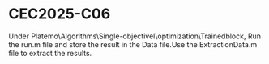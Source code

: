 # CEC2025-C06
Under Platemo\Algorithms\Single-objectivel\optimization\Trainedblock, Run the run.m file and store the result in the Data file.Use the ExtractionData.m file to extract the results.
